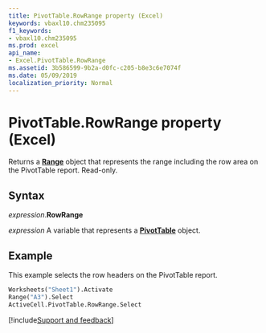 ```yaml
---
title: PivotTable.RowRange property (Excel)
keywords: vbaxl10.chm235095
f1_keywords:
- vbaxl10.chm235095
ms.prod: excel
api_name:
- Excel.PivotTable.RowRange
ms.assetid: 3b586599-9b2a-d0fc-c205-b8e3c6e7074f
ms.date: 05/09/2019
localization_priority: Normal
---
```



# PivotTable.RowRange property (Excel)

Returns a **[Range](Excel.Range(object).md)** object that represents the range including the row area on the PivotTable report. Read-only.


## Syntax

_expression_.**RowRange**

_expression_ A variable that represents a **[PivotTable](Excel.PivotTable.md)** object.


## Example

This example selects the row headers on the PivotTable report.

```vb
Worksheets("Sheet1").Activate 
Range("A3").Select 
ActiveCell.PivotTable.RowRange.Select
```



[!include[Support and feedback](~/includes/feedback-boilerplate.md)]
